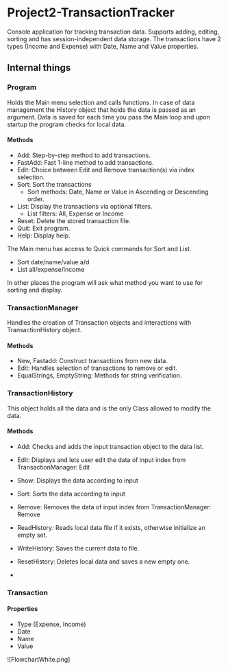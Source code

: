 # Project2-TransactionTracker


Console application for tracking transaction data.
Supports adding, editing, sorting and has session-independent data storage.
The transactions have 2 types (Income and Expense) with Date, Name and Value properties.


## Internal things


### Program
Holds the Main menu selection and calls functions.
In case of data management the History object that holds the data is passed as an argument.
Data is saved for each time you pass the Main loop and upon startup the program checks for local data.


#### Methods
- Add: Step-by-step method to add transactions.
- FastAdd: Fast 1-line method to add transactions.
- Edit: Choice between Edit and Remove transaction(s) via index selection.
- Sort: Sort the transactions
	- Sort methods: Date, Name or Value in Ascending or Descending order.
- List: Display the transactions via optional filters.
	- List filters: All, Expense or Income
- Reset: Delete the stored transaction file.
- Quit: Exit program.
- Help: Display help.

The Main menu has access to Quick commands for Sort and List.
- Sort date/name/value a/d
- List all/expense/income

In other places the program will ask what method you want to use for sorting and display.


### TransactionManager
Handles the creation of Transaction objects and interactions with TransactionHistory object.


#### Methods
- New, Fastadd: Construct transactions from new data.
- Edit: Handles selection of transactions to remove or edit.
- EqualStrings, EmptyString: Methods for string verification.


### TransactionHistory
This object holds all the data and is the only Class allowed to modify the data.


#### Methods
- Add: Checks and adds the input transaction object to the data list.
- Edit: Displays and lets user edit the data of input index from TransactionManager: Edit
- Show: Displays the data according to input
- Sort: Sorts the data according to input
- Remove: Removes the data of input index from TransactionManager: Remove
- ReadHistory: Reads local data file if it exists, otherwise initialize an empty set.
- WriteHistory: Saves the current data to file.
- ResetHistory: Deletes local data and saves a new empty one.

- 
### Transaction
#### Properties
- Type (Expense, Income)
- Date
- Name
- Value

![FlowchartWhite.png]